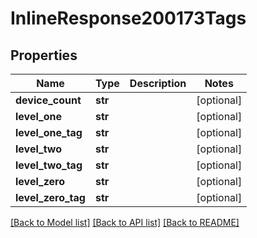 # InlineResponse200173Tags

## Properties
Name | Type | Description | Notes
------------ | ------------- | ------------- | -------------
**device_count** | **str** |  | [optional] 
**level_one** | **str** |  | [optional] 
**level_one_tag** | **str** |  | [optional] 
**level_two** | **str** |  | [optional] 
**level_two_tag** | **str** |  | [optional] 
**level_zero** | **str** |  | [optional] 
**level_zero_tag** | **str** |  | [optional] 

[[Back to Model list]](../README.md#documentation-for-models) [[Back to API list]](../README.md#documentation-for-api-endpoints) [[Back to README]](../README.md)


